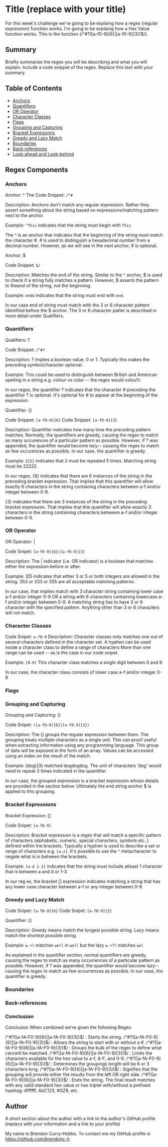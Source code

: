 # Title (replace with your title)

For this week's challenge we're going to be explaing how a regex (regular expression) function works. I'm going to be explaing how a Hex Value function works. This is the function (/^#?([a-f0-9]{6}|[a-f0-9]{3})$/).

## Summary

Briefly summarize the regex you will be describing and what you will explain. Include a code snippet of the regex. Replace this text with your summary.



## Table of Contents

- [Anchors](#anchors)
- [Quantifiers](#quantifiers)
- [OR Operator](#or-operator)
- [Character Classes](#character-classes)
- [Flags](#flags)
- [Grouping and Capturing](#grouping-and-capturing)
- [Bracket Expressions](#bracket-expressions)
- [Greedy and Lazy Match](#greedy-and-lazy-match)
- [Boundaries](#boundaries)
- [Back-references](#back-references)
- [Look-ahead and Look-behind](#look-ahead-and-look-behind)

## Regex Components

### Anchors
Anchor: ^
The Code Snippet: `/^#`

Description:
Anchors don't match any regular expression. Rather they assert something about the string based on expressions/matching pattern next to the anchor.

Example: `^This` indicates that the string must begin with `This`

The ^ is an anchor that indicates that the beginning of the string must match the character #. # is used to distinguish a hexadecimal number from a decimal number. However, as we will see in the next anchor, # is optional.

Anchor: $

Code Snippet: `$/`

Description: Matches the end of the string. Similar to the ^ anchor, $ is used to check if a string fully matches a pattern. However, $ asserts the pattern to theend of the string, not the beginning.

Example: `end$` indicates that the string must end with `end`.

In our case end of string must match with the 3 or 6 character pattern identified before the $ anchor. The 3 or 6 character patter is described in more detail under Qualifiers.

### Quantifiers

Qualifiers: ?

Code Snippet: `/^#?`

Description: 
? implies a boolean value, 0 or 1. Typically this makes the preceding symbol/character optional.

Example: 
This could be used to distinguish between British and American spelling in a string e.g. colour vs color -- the regex would colou?r.

In our regex, the quantifier ? indicates that the character # preceding the quantifier ? is optional. It's optional for # to appear at the beginning of the expression. 

Quantifier: {}

Code Snippet: `[a-f0-9]{6}`
Code Snippet: `[a-f0-9]{3}`

Description:
Quantifier indicates how many time the preceding pattern matches. Normally, the quantifiers are greedy, causing the regex to match as many occurences of a particular pattern as possible. However, if ? was appended, the quantifier would become lazy-- causing the regex to match as few occurences as possible. In our case, the quantifier is greedy.

Example: `2{5}` indicates that 2 must be repeated 5 times. Matching string must be 22222.

In our regex, {6} indicates that there are 6 instances of the string in the preceding bracket expression. That implies that this quantifier will allow exactly 6 characters in the string containing characters between a-f and/or integer between 0-9.

{3} indicates that there are 3 instances of the string in the preceding bracket expression. That implies that this quantifier will allow exactly 3 characters in the string containing characters betweem a-f and/or integer between 0-9.




### OR Operator
OR Operator: |

Code Snipet: `[a-f0-9]{6}|[a-f0-9]{3}`

Description: The | indicator (i.e. OR indicator) is a boolean that matches either the expression before or after.

Example: 3|5 indicates that either 3 or 5 or both integers are allowed in the string. 353 or 333 or 555 are all acceptable matching patterns. 

In our case, that implies match with 3 character string containing lower case a-f and/or integer 0-9 OR a string with 6 characters containing lowercase a-f and/or integer between 0-9. A matching string has to have 3 or 6 character with the specified pattern. Anything other than 3 or 6 characters will not match. 


### Character Classes
Code Snipet: `a-f0-9`
Description: Character classes only matches one out of several characters defined in the character set. A hyphen can be used inside a character class to define a range of characters More than one range can be used -- as is the case in our code snipet. 

Example: `[0-9]` This character class matches a single digit between 0 and 9

In our case, the character class consists of lower case a-f and/or integer 0-9 

### Flags

### Grouping and Capturing
Grouping and Capturing: ()

Code Snipet: `([a-f0-9]{6}|[a-f0-9]{3})`

Description: The () groups the regular expression between them. The grouping treats multiple characters as a single unit. 
This can proof useful when extracting information using any programming language. This group of data will be exposed in the form of an array. Values can be accessed using an index on the result of the match. 

Example: (dog){3} matched dogdogdog. The unit of characters 'dog' would need to repeat 3 times indicated in the quantifier. 

In our case, the grouped expression is a bracket expression whose details are provided in the section below. Ultimately the end string anchor $ is applied to this grouping. 

### Bracket Expressions
Bracket Expression: []

Code Snipet: `[a-f0-9]`

Description: Bracket expression is a regex that will match  a specific pattern of characters (alphabetic, numeric, special characters, symbols etc..) defined within the brackets. Typically a hyphen is used to describe a set or range of characters e.g. `[a-z]`. It's possible to use the ^ metacharacter to negate what is in between the brackets. 

Example: `[a-d 1-3]` indicates that the string must include atleast 1 character that is between a and d or 1-3

In our reg ex, the bracket [] expression indicates matching a string that has any lower case character between a-f or any integer between 0-9
### Greedy and Lazy Match
Code Snipet: `[a-f0-9]{6}`
Code Snipet: `[a-f0-9]{3}`

Quantifier: {}

Description: Greedy means match the longest possible string. Lazy means match the shortest possible string. 

Example:  `w.+l` matches `well` in `well` but the lazy `w.+?l` matches `wel`

As explained in the quantifier section, normal quantifiers are greedy, causing the regex to match as many occurrences of a particular pattern as possible. However, if ? was appended, the quantifier would become lazy-- causing the regex to match as few occurrences as possible. In our case, the quantifier is greedy.

### Boundaries

### Back-references

### Conclusion
Conclusion
When combined we're given the following Regex:

/^#?([a-fA-F0-9]{6}|[a-fA-F0-9]{3})$/ : Starts the string.
/^#?([a-fA-F0-9]{6}|[a-fA-F0-9]{3})$/ : Allows the string to start with or without a #.
/^#?([a-fA-F0-9]{6}|[a-fA-F0-9]{3})$/ : Groups the bulk of the regex to define what can/will be matched.
/^#?([a-fA-F0-9]{6}|[a-fA-F0-9]{3})$/ : Limits the characters available for the hex value to a-f, A-F, and 0-9.
/^#?([a-fA-F0-9]{6}|[a-fA-F0-9]{3})$/ : Determines the groupings length will be 6 or 3 characters long.
/^#?([a-fA-F0-9]{6}|[a-fA-F0-9]{3})$/ : Signifies that the grouping will provide either the results from the left OR right side.
/^#?([a-fA-F0-9]{6}|[a-fA-F0-9]{3})$/ : Ends the string.
The final result matches with any valid standard hex value or hex triplet with/without a prefixed hashtag: #ffffff, AbC123, #GZ9, etc.

## Author

A short section about the author with a link to the author's GitHub profile (replace with your information and a link to your profile)

My name is Brendon Curry-Hobbs. To contact me my GitHub profile is https://github.com/brendonc-h. 